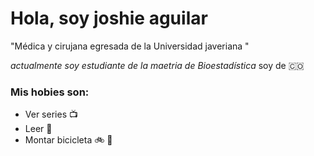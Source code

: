 # Hola, soy joshie aguilar 
"Médica y cirujana egresada de la Universidad javeriana "

_actualmente soy estudiante de la maetria de Bioestadística_
soy de 🇨🇴
### Mis hobies son: 
* Ver series 📺
* Leer 📖
* Montar bicicleta 🚲
🐻

